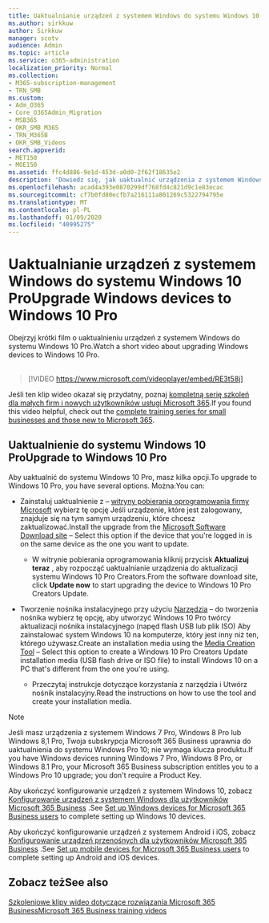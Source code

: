 ```yaml
---
title: Uaktualnianie urządzeń z systemem Windows do systemu Windows 10 Pro
ms.author: sirkkuw
author: Sirkkuw
manager: scotv
audience: Admin
ms.topic: article
ms.service: o365-administration
localization_priority: Normal
ms.collection:
- M365-subscription-management
- TRN_SMB
ms.custom:
- Adm_O365
- Core_O365Admin_Migration
- MSB365
- OKR_SMB_M365
- TRN_M365B
- OKR_SMB_Videos
search.appverid:
- MET150
- MOE150
ms.assetid: ffc4d886-9e1d-453d-a0d0-2f62f18635e2
description: 'Dowiedz się, jak uaktualnić urządzenia z systemem Windows do systemu Windows 10 Pro. '
ms.openlocfilehash: acad4a393e0870299df768fd4c821d9c1e83ecac
ms.sourcegitcommit: cf7b0fd80ecfb7a216111a801269c5322794795e
ms.translationtype: MT
ms.contentlocale: pl-PL
ms.lasthandoff: 01/09/2020
ms.locfileid: "40995275"
---
```

# <a name="upgrade-windows-devices-to-windows-10-pro"></a><span data-ttu-id="7ba6b-103">Uaktualnianie urządzeń z systemem Windows do systemu Windows 10 Pro</span><span class="sxs-lookup"><span data-stu-id="7ba6b-103">Upgrade Windows devices to Windows 10 Pro</span></span>

<span data-ttu-id="7ba6b-104">Obejrzyj krótki film o uaktualnieniu urządzeń z systemem Windows do systemu Windows 10 Pro.</span><span class="sxs-lookup"><span data-stu-id="7ba6b-104">Watch a short video about upgrading Windows devices to Windows 10 Pro.</span></span><br><br>

> [!VIDEO https://www.microsoft.com/videoplayer/embed/RE3t58j] 

<span data-ttu-id="7ba6b-105">Jeśli ten klip wideo okazał się przydatny, poznaj [kompletną serię szkoleń dla małych firm i nowych użytkowników usługi Microsoft 365](https://support.office.com/article/6ab4bbcd-79cf-4000-a0bd-d42ce4d12816).</span><span class="sxs-lookup"><span data-stu-id="7ba6b-105">If you found this video helpful, check out the [complete training series for small businesses and those new to Microsoft 365](https://support.office.com/article/6ab4bbcd-79cf-4000-a0bd-d42ce4d12816).</span></span>

## <a name="upgrade-to-windows-10-pro"></a><span data-ttu-id="7ba6b-106">Uaktualnienie do systemu Windows 10 Pro</span><span class="sxs-lookup"><span data-stu-id="7ba6b-106">Upgrade to Windows 10 Pro</span></span>
  
<span data-ttu-id="7ba6b-107">Aby uaktualnić do systemu Windows 10 Pro, masz kilka opcji.</span><span class="sxs-lookup"><span data-stu-id="7ba6b-107">To upgrade to Windows 10 Pro, you have several options.</span></span> <span data-ttu-id="7ba6b-108">Można:</span><span class="sxs-lookup"><span data-stu-id="7ba6b-108">You can:</span></span>
    
- <span data-ttu-id="7ba6b-109">Zainstaluj uaktualnienie z &ndash; [witryny pobierania oprogramowania firmy Microsoft](https://go.microsoft.com/fwlink/?LinkID=836951 ) wybierz tę opcję Jeśli urządzenie, które jest zalogowany, znajduje się na tym samym urządzeniu, które chcesz zaktualizować.</span><span class="sxs-lookup"><span data-stu-id="7ba6b-109">Install the upgrade from the [Microsoft Software Download site](https://go.microsoft.com/fwlink/?LinkID=836951 ) &ndash; Select this option if the device that you're logged in is on the same device as the one you want to update.</span></span> 

    - <span data-ttu-id="7ba6b-110">W witrynie pobierania oprogramowania kliknij przycisk **Aktualizuj teraz** , aby rozpocząć uaktualnianie urządzenia do aktualizacji systemu Windows 10 Pro Creators.</span><span class="sxs-lookup"><span data-stu-id="7ba6b-110">From the software download site, click **Update now** to start upgrading the device to Windows 10 Pro Creators Update.</span></span> 
    
- <span data-ttu-id="7ba6b-111">Tworzenie nośnika instalacyjnego przy użyciu [Narzędzia](https://go.microsoft.com/fwlink/?LinkID=836960) &ndash; do tworzenia nośnika wybierz tę opcję, aby utworzyć Windows 10 Pro twórcy aktualizacji nośnika instalacyjnego (napęd flash USB lub plik ISO) Aby zainstalować system Windows 10 na komputerze, który jest inny niż ten, którego używasz.</span><span class="sxs-lookup"><span data-stu-id="7ba6b-111">Create an installation media using the [Media Creation Tool](https://go.microsoft.com/fwlink/?LinkID=836960) &ndash; Select this option to create a Windows 10 Pro Creators Update installation media (USB flash drive or ISO file) to install Windows 10 on a PC that's different from the one you're using.</span></span>

    - <span data-ttu-id="7ba6b-112">Przeczytaj instrukcje dotyczące korzystania z narzędzia i Utwórz nośnik instalacyjny.</span><span class="sxs-lookup"><span data-stu-id="7ba6b-112">Read the instructions on how to use the tool and create your installation media.</span></span> 

> [!NOTE]
> <span data-ttu-id="7ba6b-113">Jeśli masz urządzenia z systemem Windows 7 Pro, Windows 8 Pro lub Windows 8,1 Pro, Twoja subskrypcja Microsoft 365 Business uprawnia do uaktualnienia do systemu Windows Pro 10; nie wymaga klucza produktu.</span><span class="sxs-lookup"><span data-stu-id="7ba6b-113">If you have Windows devices running Windows 7 Pro, Windows 8 Pro, or Windows 8.1 Pro, your Microsoft 365 Business subscription entitles you to a Windows Pro 10 upgrade; you don't require a Product Key.</span></span>
    
<span data-ttu-id="7ba6b-114">Aby ukończyć konfigurowanie urządzeń z systemem Windows 10, zobacz [Konfigurowanie urządzeń z systemem Windows dla użytkowników Microsoft 365 Business](set-up-windows-devices.md) .</span><span class="sxs-lookup"><span data-stu-id="7ba6b-114">See [Set up Windows devices for Microsoft 365 Business users](set-up-windows-devices.md) to complete setting up Windows 10 devices.</span></span> 
  
<span data-ttu-id="7ba6b-115">Aby ukończyć konfigurowanie urządzeń z systemem Android i iOS, zobacz [Konfigurowanie urządzeń przenośnych dla użytkowników Microsoft 365 Business](set-up-mobile-devices.md) .</span><span class="sxs-lookup"><span data-stu-id="7ba6b-115">See [Set up mobile devices for Microsoft 365 Business users](set-up-mobile-devices.md) to complete setting up Android and iOS devices.</span></span> 
  
## <a name="see-also"></a><span data-ttu-id="7ba6b-116">Zobacz też</span><span class="sxs-lookup"><span data-stu-id="7ba6b-116">See also</span></span>

[<span data-ttu-id="7ba6b-117">Szkoleniowe klipy wideo dotyczące rozwiązania Microsoft 365 Business</span><span class="sxs-lookup"><span data-stu-id="7ba6b-117">Microsoft 365 Business training videos</span></span>](https://support.office.com/article/6ab4bbcd-79cf-4000-a0bd-d42ce4d12816)
